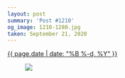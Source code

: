 ```yaml
---
layout: post
summary: 'Post #1210'
og_image: 1210-1280.jpg
taken: September 21, 2020
---
```


<div class="post">
 <time>
  <a href="/1210">
   {{ page.date | date: "%B %-d, %Y" }}
  </a>
 </time>
 <a href="/1210">
  <figure data-taken="9/21/2020">
   <img sizes="(min-width: 700px) 50vw, calc(100vw - 2rem)" src="{{ site.assets_url }}/1210-640.jpg" srcset="{{ site.assets_url }}/1210-320.jpg 320w, {{ site.assets_url }}/1210-640.jpg 640w, {{ site.assets_url }}/1210-960.jpg 960w, {{ site.assets_url }}/1210-1280.jpg 1280w"/>
  </figure>
 </a>
</div>
